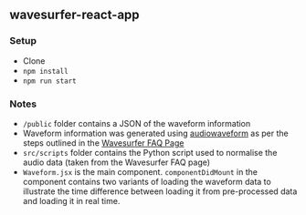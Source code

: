 ## wavesurfer-react-app
### Setup
- Clone
- `npm install`
- `npm run start`

### Notes
- `/public` folder contains a JSON of the waveform information
- Waveform information was generated using [audiowaveform](https://github.com/bbc/audiowaveform) as per the steps outlined in the [Wavesurfer FAQ Page](https://wavesurfer-js.org/faq/)
- `src/scripts` folder contains the Python script used to normalise the audio data (taken from the Wavesurfer FAQ page)
- `Waveform.jsx` is the main component. `componentDidMount` in the component contains two variants of loading the waveform data to illustrate the time difference between loading it from pre-processed data and loading it in real time.